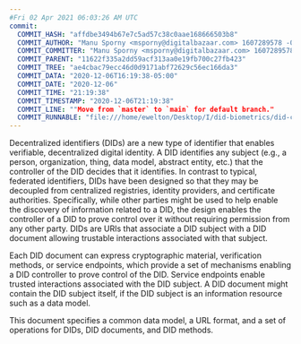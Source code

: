 ```yaml
---
#Fri 02 Apr 2021 06:03:26 AM UTC
commit:
  COMMIT_HASH: "affdbe3494b67e7c5ad57c38c0aae168666503b8"
  COMMIT_AUTHOR: "Manu Sporny <msporny@digitalbazaar.com> 1607289578 -0500"
  COMMIT_COMMITTER: "Manu Sporny <msporny@digitalbazaar.com> 1607289578 -0500"
  COMMIT_PARENT: "11622f335a2dd59acf313aa0e19fb700c27fb423"
  COMMIT_TREE: "ae4cbac79ecc46d0d9171abf72629c56ec166da3"
  COMMIT_DATA: "2020-12-06T16:19:38-05:00"
  COMMIT_DATE: "2020-12-06"
  COMMIT_TIME: "21:19:38"
  COMMIT_TIMESTAMP: "2020-12-06T21:19:38"
  COMMIT_LINE: ""Move from `master` to `main` for default branch."
  COMMIT_RUNNABLE: "file:///home/ewelton/Desktop/I/did-biometrics/did-core-dataset/analysis/gitinfo/affdbe3494b67e7c5ad57c38c0aae168666503b8/snapshot/index.html"
---
```


<section id="abstract">
<p>
<a>Decentralized identifiers</a> (DIDs) are a new type of identifier that
enables verifiable, decentralized digital identity. A <a>DID</a> identifies any
subject (e.g., a person, organization, thing, data model, abstract entity, etc.)
that the controller of the <a>DID</a> decides that it identifies. In contrast to
typical, federated identifiers, DIDs have been designed so that they may be
decoupled from centralized registries, identity providers, and certificate
authorities. Specifically, while other parties might be used to help enable the
discovery of information related to a <a>DID</a>, the design enables the
controller of a <a>DID</a> to prove control over it without requiring permission
from any other party. <a>DID</a>s are URIs that associate a <a>DID subject</a>
with a <a>DID document</a> allowing trustable interactions associated with that
subject.
    </p>
<p>
Each <a>DID document</a> can express cryptographic material, verification
methods, or <a>service endpoints</a>, which provide a set of mechanisms enabling
a <a>DID controller</a> to prove control of the <a>DID</a>. <a>Service
endpoints</a> enable trusted interactions associated with the <a>DID
subject</a>. A <a>DID document</a> might contain the <a>DID subject</a> itself,
if the <a>DID subject</a> is an information resource such as a data model.
    </p>
<p>
This document specifies a common data model, a URL format, and a set of
operations for <a>DIDs</a>, <a>DID documents</a>, and <a>DID methods</a>.
    </p>
</section>

